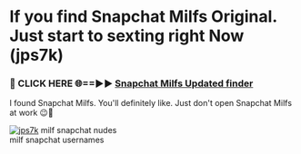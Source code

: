 # If you find Snapchat Milfs Original. Just start to sexting right Now (jps7k)

<h3>🔴 CLICK HERE 🌐==►► <a href="https://tinyurl.com/mtbk5fxa" rel="nofollow">Snapchat Milfs Updated finder</a></h3>

I found Snapchat Milfs. You'll definitely like. Just don't open Snapchat Milfs at work 😉💬

[![jps7k](https://i.imgur.com/Q8WKrnY.jpeg)](https://tinyurl.com/mtbk5fxa)
milf snapchat nudes<br>
milf snapchat usernames